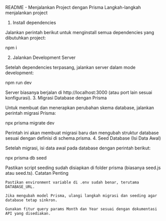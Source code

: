 README - Menjalankan Project dengan Prisma
Langkah-langkah menjalankan project
1. Install dependencies

Jalankan perintah berikut untuk menginstall semua dependencies yang dibutuhkan project:

npm i

2. Jalankan Development Server

Setelah dependencies terpasang, jalankan server dalam mode development:

npm run dev

Server biasanya berjalan di http://localhost:3000 (atau port lain sesuai konfigurasi).
3. Migrasi Database dengan Prisma

Untuk membuat dan menerapkan perubahan skema database, jalankan perintah migrasi Prisma:

npx prisma migrate dev

Perintah ini akan membuat migrasi baru dan mengubah struktur database sesuai dengan definisi di schema.prisma.
4. Seed Database (Isi Data Awal)

Setelah migrasi, isi data awal pada database dengan perintah berikut:

npx prisma db seed

Pastikan script seeding sudah disiapkan di folder prisma (biasanya seed.js atau seed.ts).
Catatan Penting

    Pastikan environment variable di .env sudah benar, terutama DATABASE_URL.

    Jika mengubah model Prisma, ulangi langkah migrasi dan seeding agar database tetap sinkron.

    Gunakan fitur query params Month dan Year sesuai dengan dokumentasi API yang disediakan.